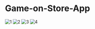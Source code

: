 # Game-on-Store-App
![1](https://user-images.githubusercontent.com/27645930/185514074-9228add7-4104-4ca5-b701-60f15db3379e.png)
![2](https://user-images.githubusercontent.com/27645930/185514083-eb007a0b-9736-4661-8b50-07963a3e47a0.png)
![3](https://user-images.githubusercontent.com/27645930/185514090-c1863e68-2ddb-4c52-972f-dcad0fb17b37.png)
![4](https://user-images.githubusercontent.com/27645930/185514095-000ad0f4-c787-444c-8865-d476147cf428.png)

